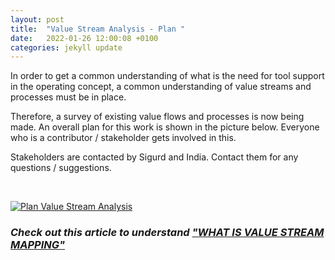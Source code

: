 ```yaml
---
layout: post
title:  "Value Stream Analysis - Plan "
date:   2022-01-26 12:00:08 +0100
categories: jekyll update
---
```

In order to get a common understanding of what is the need for tool support in the operating concept, a common understanding of value streams and processes must be in place.

Therefore, a survey of existing value flows and processes is now being made. An overall plan for this work is shown in the picture below.
Everyone who is a contributor / stakeholder gets involved in this.

Stakeholders are contacted by Sigurd and India.
Contact them for any questions / suggestions. 

<br />

[![Plan Value Stream Analysis ](/processes/assets/images/plan-value-map-analysis.jpg)](/processes/assets/images/plan-value-map-analysis.jpg)

### *Check out this article to understand <a href="https://www.beyond20.com/blog/how-value-stream-mapping-can-transform-your-organization/" target="_blank">"WHAT IS VALUE STREAM MAPPING"</a>*
